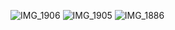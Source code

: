 ![IMG_1906](https://github.com/felisan99/DIY-Smart-Garage-Door-Opener/assets/127903582/59b5fc73-e9ce-490f-ac10-12e6a04f2cb0)
![IMG_1905](https://github.com/felisan99/DIY-Smart-Garage-Door-Opener/assets/127903582/46528736-2d8e-4b95-83d1-69f1a0e26408)
![IMG_1886](https://github.com/felisan99/DIY-Smart-Garage-Door-Opener/assets/127903582/fb8bd3da-4df0-4f42-8941-8579305daf36)
